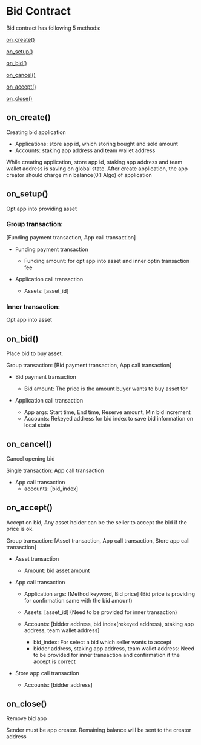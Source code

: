 # Bid Contract

Bid contract has following 5 methods: 

[on_create()](#on_create)

[on_setup()](#on_setup)

[on_bid()](#on_bid)

[on_cancel()](#on_cancel)

[on_accept()](#on_accept)

[on_close()](#on_close)


## on_create()
Creating bid application

* Applications: store app id, which storing bought and sold amount 
* Accounts: staking app address and team wallet address

While creating application, store app id, staking app address and team wallet address is saving on global state.
After create application, the app creator should charge min balance(0.1 Algo) of application


## on_setup()
Opt app into providing asset

### Group transaction: 
[Funding payment transaction, App call transaction]

* Funding payment transaction
  * Funding amount: for opt app into asset and inner optin transaction fee

* Application call transaction
  * Assets: [asset_id]

### Inner transaction: 
Opt app into asset

## on_bid()
Place bid to buy asset.

Group transaction: 
[Bid payment transaction, App call transaction]

* Bid payment transaction
  * Bid amount: The price is the amount buyer wants to buy asset for

* Application call transaction
  * App args: Start time, End time, Reserve amount, Min bid increment
  * Accounts: Rekeyed address for bid index to save bid information on local state

## on_cancel()
Cancel opening bid

Single transaction: App call transaction

* App call transaction
  * accounts: [bid_index]


## on_accept()
Accept on bid, Any asset holder can be the seller to accept the bid if the price is ok.

Group transaction: 
[Asset transaction, App call transaction, Store app call transaction]

* Asset transaction
  * Amount: bid asset amount
 
* App call transaction
  * Application args: [Method keyword, Bid price] (Bid price is providing for confirmation same with the bid amount)
  * Assets: [asset_id] (Need to be provided for inner transaction)
  * Accounts: [bidder address, bid index(rekeyed address), staking app address, team wallet address]
    
    * bid_index: For select a bid which seller wants to accept
    * bidder address, staking app address, team wallet address: Need to be provided for inner transaction and confirmation if the accept is correct

* Store app call transaction
  * Accounts: [bidder address]

## on_close()
Remove bid app

Sender must be app creator.
Remaining balance will be sent to the creator address



